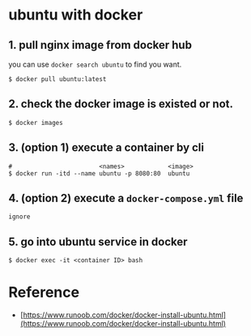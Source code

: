# ubuntu with docker

## 1. pull nginx image from docker hub
you can use `docker search ubuntu` to find you want.
```
$ docker pull ubuntu:latest
```

## 2. check the docker image is existed or not.
```
$ docker images
```

## 3. (option 1) execute a container by cli
```
#                        <names>            <image>
$ docker run -itd --name ubuntu -p 8080:80  ubuntu
```

## 4. (option 2) execute a `docker-compose.yml` file 
`ignore`

## 5. go into ubuntu service in docker
```
$ docker exec -it <container ID> bash
```


# Reference
- [https://www.runoob.com/docker/docker-install-ubuntu.html](https://www.runoob.com/docker/docker-install-ubuntu.html)
